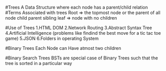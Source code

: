 #Trees
A Data Structure where each node has a parent/child relation
#Terms Associated with trees
Root => the topmost node or the parent of all node
child
parent
sibling
leaf => node with no children

#Use of Trees
1.HTML DOM
2.Network Routing
3.Abstract Syntax Tree
4.Artificial Intelligence (problems like findind the best move for a tic tac toe game)
5.JSON
6.Folders in operating System

#Binary Trees
Each Node can Have atmost two children

#Binary Search Trees
BSTs are special case of Binary Trees such that the tree is sorted in a particular way
